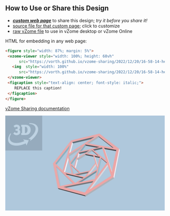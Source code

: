 
## How to Use or Share this Design

 - [***custom web page***][post] to share this design; *try it before you share it!*
 - [source file for that custom page][source]; click to customize
 - [raw vZome file][raw] to use in vZome desktop or vZome Online
 
 HTML for embedding in any web page:
 ```html
<figure style="width: 87%; margin: 5%">
  <vzome-viewer style="width: 100%; height: 60vh"
       src="https://vorth.github.io/vzome-sharing/2022/12/20/16-58-14-heptagon-iris-ornament/heptagon-iris-ornament.vZome" >
    <img  style="width: 100%"
       src="https://vorth.github.io/vzome-sharing/2022/12/20/16-58-14-heptagon-iris-ornament/heptagon-iris-ornament.png" >
  </vzome-viewer>
  <figcaption style="text-align: center; font-style: italic;">
     REPLACE this caption!
  </figcaption>
</figure>
 ```

[vZome Sharing documentation](https://vzome.github.io/vzome/sharing.html#how-it-works)

![Image](<heptagon-iris-ornament.png>)


[post]: <https://vorth.github.io/vzome-sharing/2022/12/20/heptagon-iris-ornament-16-58-14.html>
[source]: <https://github.com/vorth/vzome-sharing/edit/main/_posts/2022-12-20-heptagon-iris-ornament-16-58-14.md>
[raw]: <https://raw.githubusercontent.com/vorth/vzome-sharing/main/2022/12/20/16-58-14-heptagon-iris-ornament/heptagon-iris-ornament.vZome>